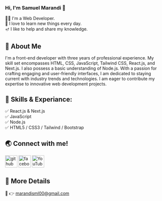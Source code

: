  

### Hi, I'm Samuel Marandi 👋

<p>
👨‍🎓 I'm a Web Developer. <br> 
📗 I love to learn new things every day. <br> 
🪔 I like to help and share my knowledge. </p> 


 

##  🙏 About Me
I'm a front-end developer with three years of professional experience. My skill set encompasses HTML, CSS, JavaScript, Tailwind CSS, React.js, and Next.js. I also possess a basic understanding of Node.js. With a passion for crafting engaging and user-friendly interfaces, I am dedicated to staying current with industry trends and technologies. I am eager to contribute my expertise to innovative web development projects.

## 🎯 Skills & Experiance: 
✅ React.js & Next.js <br> 
✅ JavaScript <br>
✅ Node.js <br>
✅ HTML5 / CSS3 / Tailwind / Bootstrap <br> 
 


## 🌏 Connect with me!
[<img src='https://cdn.jsdelivr.net/npm/simple-icons@3.0.1/icons/github.svg' alt='github' height='40'>](https://github.com/https://github.com/marandisml)  [<img src='https://cdn.jsdelivr.net/npm/simple-icons@3.0.1/icons/facebook.svg' alt='facebook' height='40'>](https://www.facebook.com/https://www.facebook.com/marandism/)  [<img src='https://cdn.jsdelivr.net/npm/simple-icons@3.0.1/icons/youtube.svg' alt='YouTube' height='40'>](https://www.youtube.com/channel/https://www.youtube.com/@sm36023)  



## 📧 More Details
🚀   👉 marandisml00@gmail.com

 

